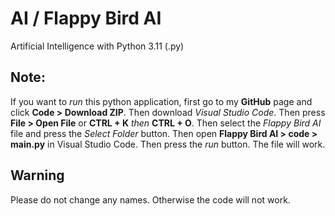 # AI / Flappy Bird AI
Artificial Intelligence with Python 3.11 (.py)

## Note:
If you want to *run* this python application, first go to my **GitHub** page and click **Code > Download ZIP**. Then download *Visual Studio Code*. Then press **File > Open File** or **CTRL + K** *then* **CTRL + O**. Then select the *Flappy Bird AI* file and press the *Select Folder* button. Then open **Flappy Bird AI > code > main.py** in Visual Studio Code. Then press the *run* button. The file will work.

## Warning
Please do not change any names. Otherwise the code will not work.
